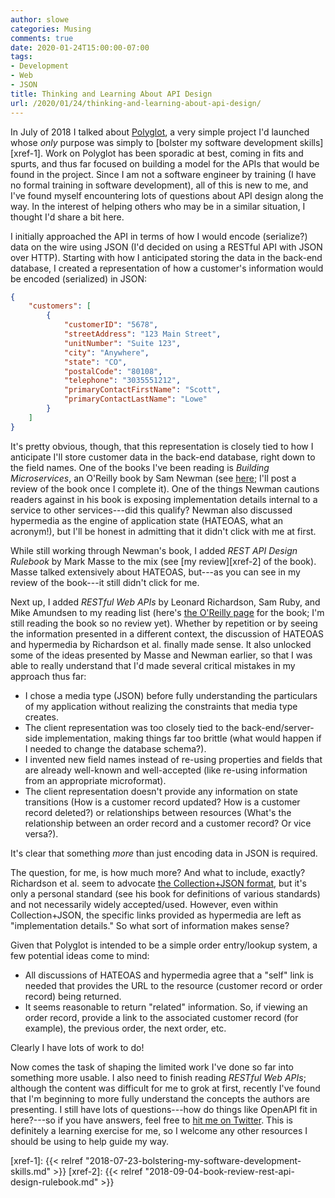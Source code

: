 ```yaml
---
author: slowe
categories: Musing
comments: true
date: 2020-01-24T15:00:00-07:00
tags:
- Development
- Web
- JSON
title: Thinking and Learning About API Design
url: /2020/01/24/thinking-and-learning-about-api-design/
---
```


In July of 2018 I talked about [Polyglot][link-1], a very simple project I'd launched whose _only_ purpose was simply to [bolster my software development skills][xref-1]. Work on Polyglot has been sporadic at best, coming in fits and spurts, and thus far focused on building a model for the APIs that would be found in the project. Since I am not a software engineer by training (I have no formal training in software development), all of this is new to me, and I've found myself encountering lots of questions about API design along the way. In the interest of helping others who may be in a similar situation, I thought I'd share a bit here.<!--more-->

I initially approached the API in terms of how I would encode (serialize?) data on the wire using JSON (I'd decided on using a RESTful API with JSON over HTTP). Starting with how I anticipated storing the data in the back-end database, I created a representation of how a customer's information would be encoded (serialized) in JSON:

``` json
{
    "customers": [
        {
            "customerID": "5678",
            "streetAddress": "123 Main Street",
            "unitNumber": "Suite 123",
            "city": "Anywhere",
            "state": "CO",
            "postalCode": "80108",
            "telephone": "3035551212",
            "primaryContactFirstName": "Scott",
            "primaryContactLastName": "Lowe"
        }
    ]
}
```

It's pretty obvious, though, that this representation is closely tied to how I anticipate I'll store customer data in the back-end database, right down to the field names. One of the books I've been reading is _Building Microservices_, an O'Reilly book by Sam Newman (see [here][link-2]; I'll post a review of the book once I complete it). One of the things Newman cautions readers against in his book is exposing implementation details internal to a service to other services---did this qualify? Newman also discussed hypermedia as the engine of application state (HATEOAS, what an acronym!), but I'll be honest in admitting that it didn't click with me at first.

While still working through Newman's book, I added _REST API Design Rulebook_ by Mark Masse to the mix (see [my review][xref-2] of the book). Masse talked extensively about HATEOAS, but---as you can see in my review of the book---it still didn't click for me.

Next up, I added _RESTful Web APIs_ by Leonard Richardson, Sam Ruby, and Mike Amundsen to my reading list (here's [the O'Reilly page][link-3] for the book; I'm still reading the book so no review yet). Whether by repetition or by seeing the information presented in a different context, the discussion of HATEOAS and hypermedia by Richardson et al. finally made sense. It also unlocked some of the ideas presented by Masse and Newman earlier, so that I was able to really understand that I'd made several critical mistakes in my approach thus far:

* I chose a media type (JSON) before fully understanding the particulars of my application without realizing the constraints that media type creates.
* The client representation was too closely tied to the back-end/server-side implementation, making things far too brittle (what would happen if I needed to change the database schema?).
* I invented new field names instead of re-using properties and fields that are already well-known and well-accepted (like re-using information from an appropriate microformat).
* The client representation doesn't provide any information on state transitions (How is a customer record updated? How is a customer record deleted?) or relationships between resources (What's the relationship between an order record and a customer record? Or vice versa?).

It's clear that something _more_ than just encoding data in JSON is required.

The question, for me, is how much more? And what to include, exactly? Richardson et al. seem to advocate [the Collection+JSON format][link-4], but it's only a personal standard (see his book for definitions of various standards) and not necessarily widely accepted/used. However, even within Collection+JSON, the specific links provided as hypermedia are left as "implementation details." So what sort of information makes sense?

Given that Polyglot is intended to be a simple order entry/lookup system, a few potential ideas come to mind:

* All discussions of HATEOAS and hypermedia agree that a "self" link is needed that provides the URL to the resource (customer record or order record) being returned.
* It seems reasonable to return "related" information. So, if viewing an order record, provide a link to the associated customer record (for example), the previous order, the next order, etc.

Clearly I have lots of work to do!

Now comes the task of shaping the limited work I've done so far into something more usable. I also need to finish reading _RESTful Web APIs_; although the content was difficult for me to grok at first, recently I've found that I'm beginning to more fully understand the concepts the authors are presenting. I still have lots of questions---how do things like OpenAPI fit in here?---so if you have answers, feel free to [hit me on Twitter][link-5]. This is definitely a learning exercise for me, so I welcome any other resources I should be using to help guide my way.

[link-1]: https://github.com/scottslowe/polyglot
[link-2]: http://shop.oreilly.com/product/0636920033158.do
[link-3]: http://shop.oreilly.com/product/0636920028468.do
[link-4]: http://amundsen.com/media-types/collection/format/
[link-5]: https://twitter.com/scott_lowe
[xref-1]: {{< relref "2018-07-23-bolstering-my-software-development-skills.md" >}}
[xref-2]: {{< relref "2018-09-04-book-review-rest-api-design-rulebook.md" >}}
